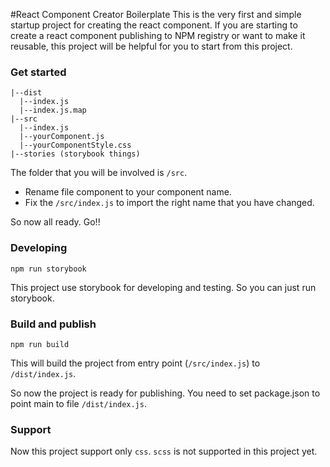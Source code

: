 #React Component Creator Boilerplate
This is the very first and simple startup project for creating the react component. If you are starting to create a react component publishing to NPM registry or want to make it reusable, this project will be helpful for you to start from this project.

### Get started
```
|--dist
  |--index.js
  |--index.js.map
|--src
  |--index.js
  |--yourComponent.js
  |--yourComponentStyle.css
|--stories (storybook things)
```

The folder that you will be involved is `/src`. 
- Rename file component to your component name.
- Fix the `/src/index.js` to import the right name that you have changed.

So now all ready. Go!!

### Developing

`npm run storybook`

This project use storybook for developing and testing. So you can just run storybook.

### Build and publish
`npm run build`
<br>

This will build the project from entry point (``/src/index.js``) to ``/dist/index.js``.

So now the project is ready for publishing. You need to set package.json to point main to file `/dist/index.js`.

### Support
Now this project support only `css`. 
`scss` is not supported in this project yet.